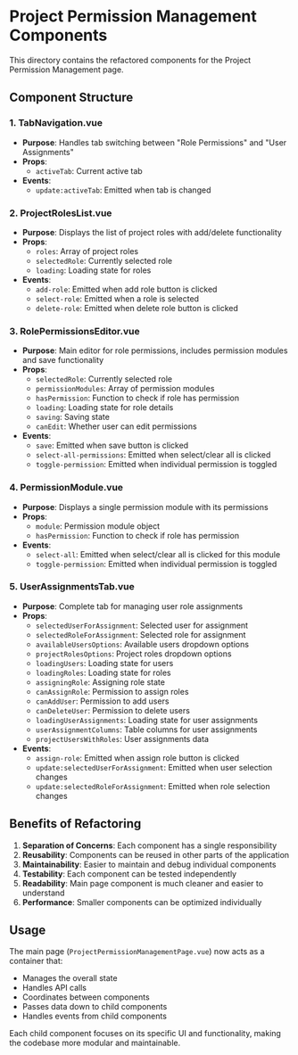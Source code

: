 # Project Permission Management Components

This directory contains the refactored components for the Project Permission Management page.

## Component Structure

### 1. **TabNavigation.vue**

- **Purpose**: Handles tab switching between "Role Permissions" and "User Assignments"
- **Props**:
  - `activeTab`: Current active tab
- **Events**:
  - `update:activeTab`: Emitted when tab is changed

### 2. **ProjectRolesList.vue**

- **Purpose**: Displays the list of project roles with add/delete functionality
- **Props**:
  - `roles`: Array of project roles
  - `selectedRole`: Currently selected role
  - `loading`: Loading state for roles
- **Events**:
  - `add-role`: Emitted when add role button is clicked
  - `select-role`: Emitted when a role is selected
  - `delete-role`: Emitted when delete role button is clicked

### 3. **RolePermissionsEditor.vue**

- **Purpose**: Main editor for role permissions, includes permission modules and save functionality
- **Props**:
  - `selectedRole`: Currently selected role
  - `permissionModules`: Array of permission modules
  - `hasPermission`: Function to check if role has permission
  - `loading`: Loading state for role details
  - `saving`: Saving state
  - `canEdit`: Whether user can edit permissions
- **Events**:
  - `save`: Emitted when save button is clicked
  - `select-all-permissions`: Emitted when select/clear all is clicked
  - `toggle-permission`: Emitted when individual permission is toggled

### 4. **PermissionModule.vue**

- **Purpose**: Displays a single permission module with its permissions
- **Props**:
  - `module`: Permission module object
  - `hasPermission`: Function to check if role has permission
- **Events**:
  - `select-all`: Emitted when select/clear all is clicked for this module
  - `toggle-permission`: Emitted when individual permission is toggled

### 5. **UserAssignmentsTab.vue**

- **Purpose**: Complete tab for managing user role assignments
- **Props**:
  - `selectedUserForAssignment`: Selected user for assignment
  - `selectedRoleForAssignment`: Selected role for assignment
  - `availableUsersOptions`: Available users dropdown options
  - `projectRolesOptions`: Project roles dropdown options
  - `loadingUsers`: Loading state for users
  - `loadingRoles`: Loading state for roles
  - `assigningRole`: Assigning role state
  - `canAssignRole`: Permission to assign roles
  - `canAddUser`: Permission to add users
  - `canDeleteUser`: Permission to delete users
  - `loadingUserAssignments`: Loading state for user assignments
  - `userAssignmentColumns`: Table columns for user assignments
  - `projectUsersWithRoles`: User assignments data
- **Events**:
  - `assign-role`: Emitted when assign role button is clicked
  - `update:selectedUserForAssignment`: Emitted when user selection changes
  - `update:selectedRoleForAssignment`: Emitted when role selection changes

## Benefits of Refactoring

1. **Separation of Concerns**: Each component has a single responsibility
2. **Reusability**: Components can be reused in other parts of the application
3. **Maintainability**: Easier to maintain and debug individual components
4. **Testability**: Each component can be tested independently
5. **Readability**: Main page component is much cleaner and easier to understand
6. **Performance**: Smaller components can be optimized individually

## Usage

The main page (`ProjectPermissionManagementPage.vue`) now acts as a container that:

- Manages the overall state
- Handles API calls
- Coordinates between components
- Passes data down to child components
- Handles events from child components

Each child component focuses on its specific UI and functionality, making the codebase more modular and maintainable.
